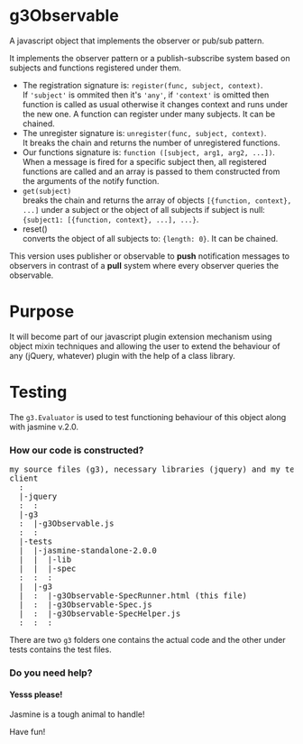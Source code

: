 g3Observable
============

A javascript object that implements the observer or pub/sub pattern.

It implements the observer pattern or a publish-subscribe system based on subjects and functions registered under them.
<ul>
<li>The registration signature is: <code>register(func, subject, context)</code>.<br />
If <code>'subject'</code> is ommited then it's <code>'any'</code>, if <code>'context'</code> is omitted then function is called as usual otherwise it changes context and runs under the new one. A function can register under many subjects. It can be chained.</li>
<li>The unregister signature is: <code>unregister(func, subject, context)</code>.<br />
It breaks the chain and returns the number of unregistered functions.</li>
<li>Our functions signature is: <code>function ([subject, arg1, arg2, ...])</code>.<br />
When a message is fired for a specific subject then, all registered functions are called and an array is passed to them constructed from the arguments of the notify function.</li>
<li><code>get(subject)</code><br />
breaks the chain and returns the array of objects <code>[{function, context}, ...]</code> under a subject or the object of all subjects if subject is null: <code>{subject1: [{function, context}, ...], ...}</code>.</li>
<li>reset()<br />
converts the object of all subjects to: <code>{length: 0}</code>. It can be chained.</li>
</ul>

This version uses publisher or observable to <b>push</b> notification messages to observers in contrast of a <b>pull</b> system where every observer queries the observable.

Purpose
=======
It will become part of our javascript plugin extension mechanism using object mixin techniques and allowing the user to extend the behaviour of any (jQuery, whatever) plugin with the help of a class library.

Testing
=======
The <code>g3.Evaluator</code> is used to test functioning behaviour of this object along with jasmine v.2.0.

<h3>How our code is constructed?</h3>
<pre>
my source files (g3), necessary libraries (jquery) and my tests folder (tests):
client
  :
  |-jquery
  :  :
  |-g3
  :  |-g3Observable.js
  :  :
  |-tests
  |  |-jasmine-standalone-2.0.0
  |  |  |-lib
  |  |  |-spec
  :  :  :
  |  |-g3
  |  :  |-g3Observable-SpecRunner.html (this file)
  |  :  |-g3Observable-Spec.js
  |  :  |-g3Observable-SpecHelper.js
  :  :  :
</pre>

There are two <code>g3</code> folders one contains the actual code and the other under tests contains the test files.

<h3>Do you need help?</h3>
<h4>Yesss please!</h4> Jasmine is a tough animal to handle!

Have fun!
